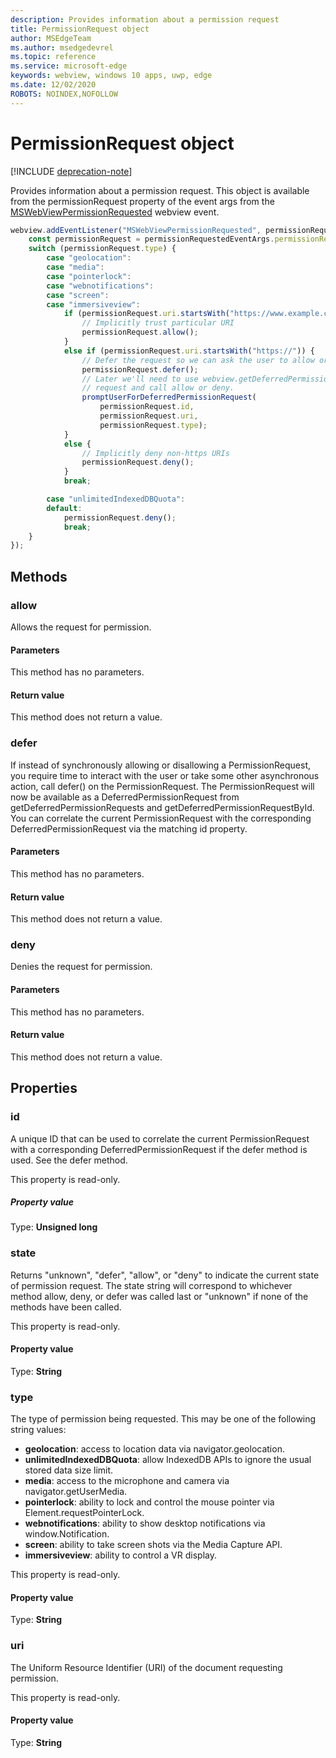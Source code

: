 ```yaml
---
description: Provides information about a permission request
title: PermissionRequest object
author: MSEdgeTeam
ms.author: msedgedevrel
ms.topic: reference
ms.service: microsoft-edge
keywords: webview, windows 10 apps, uwp, edge
ms.date: 12/02/2020
ROBOTS: NOINDEX,NOFOLLOW
---
```

# PermissionRequest object  

[!INCLUDE [deprecation-note](../includes/deprecation-note.md)]  

Provides information about a permission request. This object is available from the permissionRequest property of the event args from the [MSWebViewPermissionRequested](../webview/index.md#mswebviewpermissionrequested) webview event.  

```javascript
webview.addEventListener("MSWebViewPermissionRequested", permissionRequestedEventArgs => {
    const permissionRequest = permissionRequestedEventArgs.permissionRequest;
    switch (permissionRequest.type) {
        case "geolocation":
        case "media":
        case "pointerlock":
        case "webnotifications":
        case "screen":
        case "immersiveview":
            if (permissionRequest.uri.startsWith("https://www.example.com/")) {
                // Implicitly trust particular URI
                permissionRequest.allow();
            }
            else if (permissionRequest.uri.startsWith("https://")) {
                // Defer the request so we can ask the user to allow or deny the request
                permissionRequest.defer();
                // Later we'll need to use webview.getDeferredPermissionRequestById for this
                // request and call allow or deny.
                promptUserForDeferredPermissionRequest(
                    permissionRequest.id,
                    permissionRequest.uri,
                    permissionRequest.type);
            }
            else {
                // Implicitly deny non-https URIs
                permissionRequest.deny();
            }
            break;

        case "unlimitedIndexedDBQuota":
        default:
            permissionRequest.deny();
            break;
    }
});
```  

## Methods  

### allow  

Allows the request for permission.  

#### Parameters  

This method has no parameters.  

#### Return value  

This method does not return a value.  

### defer  

If instead of synchronously allowing or disallowing a PermissionRequest, you require time to interact with the user or take some other asynchronous action, call defer() on the PermissionRequest.  The PermissionRequest will now be available as a DeferredPermissionRequest from getDeferredPermissionRequests and getDeferredPermissionRequestById.  You can correlate the current PermissionRequest with the corresponding DeferredPermissionRequest via the matching id property.  

#### Parameters  

This method has no parameters.  

#### Return value  

This method does not return a value.  

### deny  

Denies the request for permission.  

#### Parameters  

This method has no parameters.  

#### Return value  

This method does not return a value.  

## Properties  

### id  

A unique ID that can be used to correlate the current PermissionRequest with a corresponding DeferredPermissionRequest if the defer method is used.  See the defer method.  

This property is read-only.  

##### Property value  

Type: **Unsigned long**  

### state  

Returns "unknown", "defer", "allow", or "deny" to indicate the current state of permission request.  The state string will correspond to whichever method allow, deny, or defer was called last or "unknown" if none of the methods have been called.  

This property is read-only.  

#### Property value  

Type: **String**  

### type  

The type of permission being requested. This may be one of the following string values:  

*   **geolocation**: access to location data via navigator.geolocation.  
*   **unlimitedIndexedDBQuota**: allow IndexedDB APIs to ignore the usual stored data size limit.  
*   **media**: access to the microphone and camera via navigator.getUserMedia.  
*   **pointerlock**: ability to lock and control the mouse pointer via Element.requestPointerLock.  
*   **webnotifications**: ability to show desktop notifications via window.Notification.  
*   **screen**: ability to take screen shots via the Media Capture API.  
*   **immersiveview**: ability to control a VR display.  

This property is read-only.  

#### Property value  

Type: **String**  

### uri  

The Uniform Resource Identifier (URI) of the document requesting permission.  

This property is read-only.  

#### Property value  

Type: **String**  
